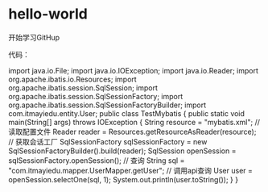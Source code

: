 # hello-world
开始学习GitHup


代码：

import java.io.File;
import java.io.IOException;
import java.io.Reader;
import org.apache.ibatis.io.Resources;
import org.apache.ibatis.session.SqlSession;
import org.apache.ibatis.session.SqlSessionFactory;
import org.apache.ibatis.session.SqlSessionFactoryBuilder;
import com.itmayiedu.entity.User;
public class TestMybatis {
	public static void main(String[] args) throws IOException {
		String resource = "mybatis.xml";
		// 读取配置文件
		Reader reader = Resources.getResourceAsReader(resource);
		// 获取会话工厂
		SqlSessionFactory sqlSessionFactory = new SqlSessionFactoryBuilder().build(reader);
		SqlSession openSession = sqlSessionFactory.openSession();
		// 查询
		String sql = "com.itmayiedu.mapper.UserMapper.getUser";
		// 调用api查询
		User user = openSession.selectOne(sql, 1);
		System.out.println(user.toString());
	}
}



